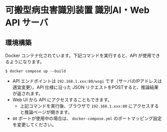 # 可搬型病虫害識別装置 識別AI・Web API サーバ

## 環境構築

Docker コンテナ化されています。下記コマンドを実行すると、API が使用できるようになります。

```console
$ docker compose up --build
```

* API エンドポイントは `192.168.1.xxx:80/wsgi` です（サーバのIPアドレスは適宜変更）。API 仕様に沿った JSON リクエストをPOSTすると、推論結果が返されます。
* Web UI から API にアクセスすることもできます。
  * 上記コマンドを実行後、ブラウザで `192.168.1.xxx:80` にアクセスすると推論ページが開きます。
* `80` ポートが使用中の場合は、 `docker-compose.yml` のポートマッピング設定を変更してください。

